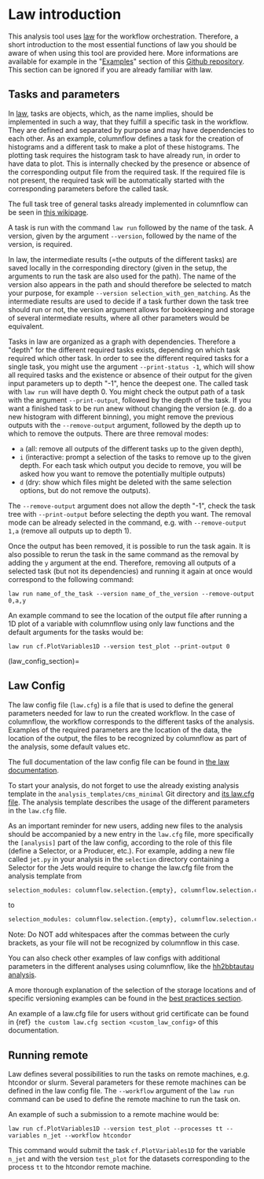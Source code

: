 # Law introduction

This analysis tool uses [law](https://github.com/riga/law) for the workflow orchestration.
Therefore, a short introduction to the most essential functions of law you should be aware of when using this tool are provided here.
More informations are available for example in the "[Examples](https://github.com/riga/law#examples)" section of this [Github repository](https://github.com/riga/law).
This section can be ignored if you are already familiar with law.

## Tasks and parameters

In [law](https://github.com/riga/law), tasks are objects, which, as the name implies, should be implemented in such a way, that they fulfill a specific task in the workflow.
They are defined and separated by purpose and may have dependencies to each other.
As an example, columnflow defines a task for the creation of histograms and a different task to make a plot of these histograms.
The plotting task requires the histogram task to have already run, in order to have data to plot.
This is internally checked by the presence or absence of the corresponding output file from the required task.
If the required file is not present, the required task will be automatically started with the corresponding parameters before the called task.

The full task tree of general tasks already implemented in columnflow can be seen in [this wikipage](https://github.com/columnflow/columnflow/wiki#default-task-graph).

A task is run with the command ```law run``` followed by the name of the task.
A version, given by the argument ```--version```, followed by the name of the version, is required.

In law, the intermediate results (=the outputs of the different tasks) are saved locally in the corresponding directory (given in the setup, the arguments to run the task are also used for the path).
The name of the version also appears in the path and should therefore be selected to match your purpose, for example ```--version selection_with_gen_matching```.
As the intermediate results are used to decide if a task further down the task tree should run or not, the version argument allows for bookkeeping and storage of several intermediate results, where all other parameters would be equivalent.

Tasks in law are organized as a graph with dependencies.
Therefore a "depth" for the different required tasks exists, depending on which task required which other task.
In order to see the different required tasks for a single task, you might use the argument ```--print-status -1```, which will show all required tasks and the existence or absence of their output for the given input parameters up to depth "-1", hence the deepest one.
The called task with ```law run``` will have depth 0.
You might check the output path of a task with the argument ```--print-output```, followed by the depth of the task.
If you want a finished task to be run anew without changing the version (e.g. do a new histogram with different binning), you might remove the previous outputs with the ```--remove-output``` argument, followed by the depth up to which to remove the outputs.
There are three removal modes:

- ```a``` (all: remove all outputs of the different tasks up to the given depth),
- ```i``` (interactive: prompt a selection of the tasks to remove up to the given depth.
For each task which output you decide to remove, you will be asked how you want to remove the potentially multiple outputs)
- ```d``` (dry: show which files might be deleted with the same selection options, but do not remove the outputs).

The ```--remove-output``` argument does not allow the depth "-1", check the task tree with ```--print-output``` before selecting the depth you want.
The removal mode can be already selected in the command, e.g. with ```--remove-output 1,a``` (remove all outputs up to depth 1).

Once the output has been removed, it is possible to run the task again.
It is also possible to rerun the task in the same command as the removal by adding the ```y``` argument at the end.
Therefore, removing all outputs of a selected task (but not its dependencies) and running it again at once would correspond to the following command:

```shell
law run name_of_the_task --version name_of_the_version --remove-output 0,a,y
```

An example command to see the location of the output file after running a 1D plot of a variable with columnflow using only law functions and the default arguments for the tasks would be:

```shell
law run cf.PlotVariables1D --version test_plot --print-output 0
```

(law_config_section)=

## Law Config

The law config file (`law.cfg`) is a file that is used to define the general parameters needed for law to run the created workflow. In the case of columnflow, the workflow corresponds to the different tasks of the analysis. Examples of the required parameters are the location of the data, the location of the output, the files to be recognized by columnflow as part of the analysis, some default values etc.

The full documentation of the law config file can be found in [the law documentation](https://law.readthedocs.io/en/latest/config.html).

To start your analysis, do not forget to use the already existing analysis template in the `analysis_templates/cms_minimal` Git directory and [its law.cfg file](https://github.com/columnflow/columnflow/blob/master/analysis_templates/cms_minimal/law.cfg).
The analysis template describes the usage of the different parameters in the `law.cfg` file.

As an important reminder for new users, adding new files to the analysis should be accompanied by a new entry in the `law.cfg` file, more specifically the `[analysis]` part of the law config, according to the role of this file (define a Selector, or a Producer, etc.).
For example, adding a new file called `jet.py` in your analysis in the `selection` directory containing a Selector for the Jets would require to change the law.cfg file from the analysis template from

```python
selection_modules: columnflow.selection.{empty}, columnflow.selection.cms.{json_filter,met_filters}, __cf_module_name__.selection.example
```

to

```python
selection_modules: columnflow.selection.{empty}, columnflow.selection.cms.{json_filter,met_filters}, __cf_module_name__.selection.{example,jet}
```

Note: Do NOT add whitespaces after the commas between the curly brackets, as your file will not be recognized by columnflow in this case.

You can also check other examples of law configs with additional parameters in the different analyses using columnflow, like the [hh2bbtautau analysis](https://github.com/uhh-cms/hh2bbtautau).

A more thorough explanation of the selection of the storage locations and of specific versioning examples can be found in the [best practices section](best_practices.md).

An example of a law.cfg file for users without grid certificate can be found in {ref}` the custom law.cfg section <custom_law_config>` of this documentation.


## Running remote

Law defines several possibilities to run the tasks on remote machines, e.g. htcondor or slurm. Several parameters for these remote machines can be defined in the law config file.
The `--workflow` argument of the `law run` command can be used to define the remote machine to run the task on.

An example of such a submission to a remote machine would be:

```shell
law run cf.PlotVariables1D --version test_plot --processes tt --variables n_jet --workflow htcondor
```

This command would submit the task `cf.PlotVariables1D` for the variable `n_jet` and with the version `test_plot` for the datasets corresponding to the process `tt` to the htcondor remote machine.
